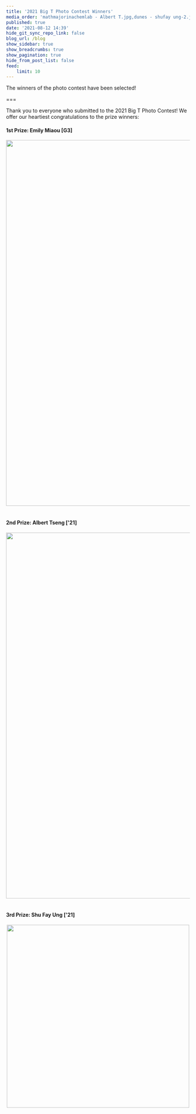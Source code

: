 ```yaml
---
title: '2021 Big T Photo Contest Winners'
media_order: 'mathmajorinachemlab - Albert T.jpg,dunes - shufay ung-2.jpg,Ath Jacaranda - Emily Miaou-2.jpg'
published: true
date: '2021-08-12 14:39'
hide_git_sync_repo_link: false
blog_url: /blog
show_sidebar: true
show_breadcrumbs: true
show_pagination: true
hide_from_post_list: false
feed:
    limit: 10
---
```


The winners of the photo contest have been selected!

===

Thank you to everyone who submitted to the 2021 Big T Photo Contest! We offer our heartiest congratulations to the prize winners:

#### 1st Prize: Emily Miaou [G3]

<div style="text-align:center">
	<img src="https://bigt.caltech.edu/images/2/b/d/0/e/2bd0e3a66521c2f0fbcfba3d2ec3c8823225aa6c-ath-jacaranda---emily-miaou-2.jpeg" width="1000"/>
</div>
<br>

#### 2nd Prize: Albert Tseng ['21]

<div style="text-align:center">
	<img src="https://bigt.caltech.edu/images/1/0/e/b/c/10ebcc382736f41abe3fe914399dfddb9b19b96d-mathmajorinachemlab---albert-t.jpeg" width="1000"/>
</div>
<br>

#### 3rd Prize: Shu Fay Ung ['21]

<div style="text-align:center">
	<img src="https://bigt.caltech.edu/images/2/6/e/3/4/26e34ab216e0b55f7c0a05534809e4164b3d42e4-dunes---shufay-ung-2.jpeg" width="500"/>
</div>
